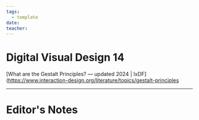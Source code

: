 ```yaml
---
tags:
  - template
date: 
teacher:
---
```

# Digital Visual Design 14
[What are the Gestalt Principles? — updated 2024 | IxDF](https://www.interaction-design.org/literature/topics/gestalt-principles

----------------------------------------------------------------
# Editor's Notes